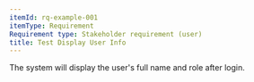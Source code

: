 ```yaml
---
itemId: rq-example-001
itemType: Requirement
Requirement type: Stakeholder requirement (user)
title: Test Display User Info
---
```

The system will display the user's full name and role after login.
